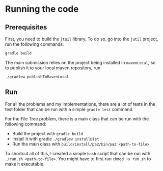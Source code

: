 
# Running the code

## Prerequisites

First, you need to build the `jtuil` library. To do so, go into the `jutil` project, run the following commands:

```bash
gradle build
```

The main submission relies on the project being installed in `mavenLocal`, so to publish it to your local maven repository, run:

```bash
./gradlew publishToMavenLocal
```

## Run

For all the problems and my implementations, there are a lot of tests in the test folder that can be run with a simple `gradle test` command.

For the File Tree problem, there is a main class that can be run with the following command:

- Build the project with `gradle build`
- Install it with gradle `./gradlew installDist`
- Run the main class with `build/install/pa2/bin/pa2 <path-to-file>`

To shortcut all of this, I created a simple `bash` script that can be run with `./run.sh <path-to-file>`. You might have to first run `chmod +x run.sh` to make it executable.
